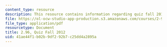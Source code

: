 ```yaml
---
content_type: resource
description: This resource contains information regarding quiz fall 2012.
file: https://ol-ocw-studio-app-production.s3.amazonaws.com/courses/2-96-management-in-engineering-fall-2012/41ae44f1b02b9df292b7c25dd4a2895a_MIT2_96F12_quiz12qs1.pdf
file_type: application/pdf
resourcetype: Document
title: 2.96, Quiz Fall 2012
uid: 41ae44f1-b02b-9df2-92b7-c25dd4a2895a
---
```

